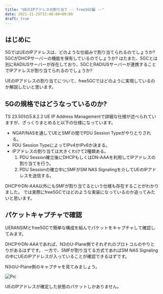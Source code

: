```yaml
---
title: "UEのIPアドレスの割り当て -- free5GC編 --"
date: 2021-11-25T15:40:00+09:00
draft: true
---
```


## はじめに

5GではUEのIPアドレスは、どのような仕組みで割り当てられるのでしょうか?
5GCがDHCPサーバーの機能を保有しているのでしょうか?
はたまた、5GCとは別にRADIUSサーバーが存在しており、5GCとRADIUSサーバーが連携することでIPアドレスが割り当てられるのでしょうか?

UEのIPアドレスの割り当てについて、free5GCではどのように実現しているのか解説したいと思います。


## 5Gの規格ではどうなっているのか?

TS 23.501の5.8.2.2 UE IP Address Managementで詳細な仕様が述べられていますが、ざっくりまとめると以下の仕様になっています。

* NGAP/NASを通してUEとSMFの間でPDU Session Typeがやりとりされる。
* PDU Session TypeによってIPv4かIPv6か決まる。
* IPアドレスの割り当ては大きくわけて2種類ある。
  1. PDU Session確立後にDHCPもしくはDN-AAAを利用してIPアドレスの割り当てを行う。
  2. PDU Sessionの確立中にSMFがSM NAS Signalingを介してUEのIPアドレスを送信する。

DHCPやDN-AAA以外にもSMFが割り当てるという仕様も存在することがわかりました。
では実際にfree5GCではどのような実装になっているのか追ってみたいと思います。


## パケットキャプチャで確認

UERANSIMとfree5GCで簡単な構成を組んでパケットをキャプチャして確認してみます。

DHCPやDN-AAAであれば、N3のU-Plane側でそれぞれのプロトコルのやりとりがあるはずです。 一方で、SMFが割り当てる方式であればSM NAS Signalingの中にUEのIPアドレスが入っていることが確認できるはずです。

N3のU-Plane側のキャプチャを見てみましょう。

![Pic](n3.png)

UEのIPアドレスが確定した状態のパケットしかありません。
